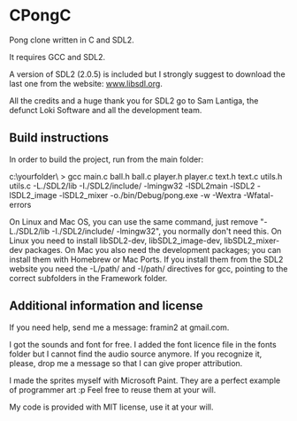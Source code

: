 # CPongC
Pong clone written in C and SDL2.

It requires GCC and SDL2.

A version of SDL2 (2.0.5) is included but I strongly suggest to download the last one from the website: www.libsdl.org.

All the credits and a huge thank you for SDL2 go to Sam Lantiga, the defunct Loki Software and all the development team.

## Build instructions

In order to build the project, run from the main folder:

c:\yourfolder\ > gcc main.c ball.h ball.c player.h player.c text.h text.c utils.h utils.c -L./SDL2/lib -I./SDL2/include/ -lmingw32 -lSDL2main -lSDL2 -lSDL2_image -lSDL2_mixer -o./bin/Debug/pong.exe -w -Wextra -Wfatal-errors

On Linux and Mac OS, you can use the same command, just remove "-L./SDL2/lib -I./SDL2/include/ -lmingw32", you normally don't need this.
On Linux you need to install libSDL2-dev, libSDL2_image-dev, libSDL2_mixer-dev packages.
On Mac you also need the development packages; you can install them with Homebrew or Mac Ports.
If you install them from the SDL2 website you need the -L/path/ and -I/path/ directives for gcc, pointing to the correct subfolders in the Framework folder.

## Additional information and license
If you need help, send me a message: framin2 at gmail.com.

I got the sounds and font for free. I added the font licence file in the fonts folder but I cannot find the audio source anymore. If you recognize it, please, drop me a message so that I can give proper attribution. 

I made the sprites myself with Microsoft Paint. They are a perfect example of programmer art :p
Feel free to reuse them at your will.

My code is provided with MIT license, use it at your will.